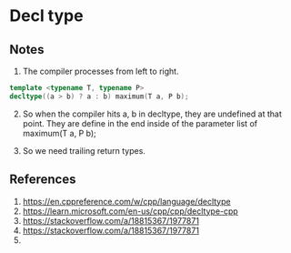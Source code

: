 # Decl type

## Notes
1. The compiler processes from left to right. 

```cpp
template <typename T, typename P>
decltype((a > b) ? a : b) maximum(T a, P b); 
```

2. So when the compiler hits a, b in decltype, they are undefined at that point. They are define in the end inside of the parameter list of maximum(T a, P b);

3. So we need trailing return types. 

## References

1. https://en.cppreference.com/w/cpp/language/decltype
2. https://learn.microsoft.com/en-us/cpp/cpp/decltype-cpp
3. https://stackoverflow.com/a/18815367/1977871
4. https://stackoverflow.com/a/18815367/1977871
5. 

